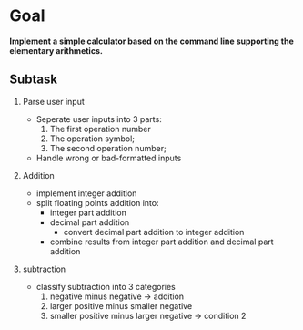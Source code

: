 # Goal
**Implement a simple calculator based on the command line supporting the elementary arithmetics.**

## **Subtask**
1. Parse user input
    - Seperate user inputs into 3 parts:   
        1. The first operation number
        2. The operation symbol;
        3. The second operation number;
    - Handle wrong or bad-formatted inputs

2. Addition
    - implement integer addition
    - split floating points addition into:
        - integer part addition
        - decimal part addition
            - convert decimal part addition to integer addition
        - combine results from integer part addition and decimal part addition

3. subtraction
    - classify subtraction into 3 categories
        1. negative minus negative -> addition
        2. larger positive minus smaller negative
        3. smaller positive minus larger negative -> condition 2


 
